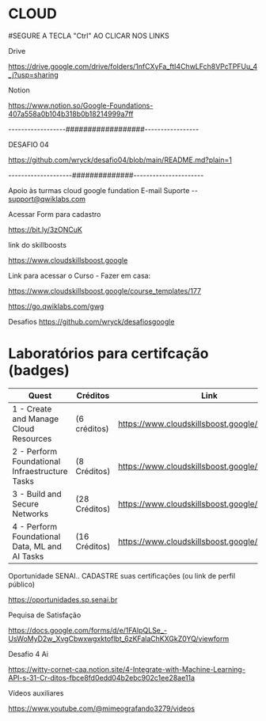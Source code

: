 # CLOUD


#SEGURE A TECLA "Ctrl" AO CLICAR NOS LINKS

Drive    

https://drive.google.com/drive/folders/1nfCXyFa_ftI4ChwLFch8VPcTPFUu_4_j?usp=sharing


Notion

https://www.notion.so/Google-Foundations-407a558a0b104b318b0b18214999a7ff


------------------##################-----------------

DESAFIO 04

https://github.com/wryck/desafio04/blob/main/README.md?plain=1


--------------------##############----------------------


Apoio às turmas cloud google fundation
E-mail Suporte  --  support@qwiklabs.com

Acessar Form para cadastro

https://bit.ly/3zONCuK


link do skillboosts

https://www.cloudskillsboost.google



Link para acessar o Curso - Fazer em casa:

https://www.cloudskillsboost.google/course_templates/177

https://go.qwiklabs.com/gwg

Desafios
https://github.com/wryck/desafiosgoogle


# Laboratórios para certifcação (badges)
| Quest | Créditos | Link |
| --- | --- | ---|
| 1 - Create and Manage Cloud Resources | (6 créditos) | https://www.cloudskillsboost.google/quests/120 |
| 2 - Perform Foundational Infraestructure Tasks | (8 Créditos) | https://www.cloudskillsboost.google/quests/118 |
| 3 - Build and Secure Networks | (28 Créditos) | https://www.cloudskillsboost.google/quests/128 |
| 4 -  Perform Foundational Data, ML and AI Tasks | (16 Créditos) | https://www.cloudskillsboost.google/quests/117  |


Oportunidade SENAI.. CADASTRE suas certificações (ou link de perfil público)

https://oportunidades.sp.senai.br


 
Pequisa de Satisfação

https://docs.google.com/forms/d/e/1FAIpQLSe_-UsWoMyD2w_XvgCbwxwgxktoflbt_6zKFalaChKXGkZ0YQ/viewform 


 Desafio 4 Ai 
 
 https://witty-cornet-caa.notion.site/4-Integrate-with-Machine-Learning-API-s-31-Cr-ditos-fbce8fd0edd04b2ebc902c1ee28ae11a
 
 
 Vídeos auxiliares
 
 https://www.youtube.com/@mimeografando3279/videos

